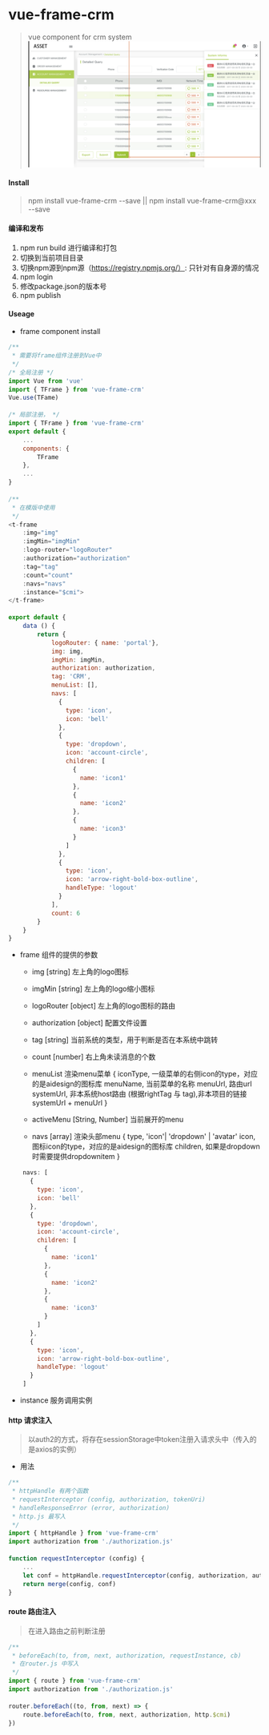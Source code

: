 # vue-frame-crm
> vue component for crm system
![示例](./assets/img/frame.png)

#### Install

> npm install vue-frame-crm --save || npm install vue-frame-crm@xxx --save

#### 编译和发布
1. npm run build 进行编译和打包
2. 切换到当前项目目录
3. 切换npm源到npm源（https://registry.npmjs.org/）: 只针对有自身源的情况
4. npm login
5. 修改package.json的版本号
6. npm publish

#### Useage

- frame component install

```js
/**
 * 需要将frame组件注册到Vue中
 */
/* 全局注册 */
import Vue from 'vue'
import { TFrame } from 'vue-frame-crm'
Vue.use(TFame)

/* 局部注册， */
import { TFrame } from 'vue-frame-crm'
export default {
    ...
    components: {
        TFrame
    },
    ...
}

/**
 * 在模版中使用
 */
<t-frame
    :img="img"
    :imgMin="imgMin"
    :logo-router="logoRouter"
    :authorization="authorization"
    :tag="tag"
    :count="count"
    :navs="navs"
    :instance="$cmi">
</t-frame>

export default {
    data () {
        return {
            logoRouter: { name: 'portal'},
            img: img,
            imgMin: imgMin,
            authorization: authorization,
            tag: 'CRM',
            menuList: [],
            navs: [
              {
                type: 'icon',
                icon: 'bell'
              },
              {
                type: 'dropdown',
                icon: 'account-circle',
                children: [
                  {
                    name: 'icon1'
                  },
                  {
                    name: 'icon2'
                  },
                  {
                    name: 'icon3'
                  }
                ]
              },
              {
                type: 'icon',
                icon: 'arrow-right-bold-box-outline',
                handleType: 'logout'
              }
            ],
            count: 6
        }
    }
}

```

- frame 组件的提供的参数
  - img [string]
    左上角的logo图标

  - imgMin [string]
    左上角的logo缩小图标

  - logoRouter [object]
    左上角的logo图标的路由

  - authorization [object]
    配置文件设置

  - tag [string]
    当前系统的类型，用于判断是否在本系统中跳转

  - count [number]
    右上角未读消息的个数

  - menuList
    渲染menu菜单
    {
     iconType, 一级菜单的右侧icon的type，对应的是aidesign的图标库
     menuName, 当前菜单的名称
     menuUrl, 路由url
     systemUrl, 非本系统host路由 (根据rightTag 与 tag),非本项目的链接 systemUrl + menuUrl
    }

  - activeMenu [String, Number]
    当前展开的menu

  - navs [array]
    渲染头部menu
    {
     type, 'icon'| 'dropdown' | 'avatar'
     icon, 图标icon的type，对应的是aidesign的图标库
     children, 如果是dropdown时需要提供dropdownitem
    }

```js
    navs: [
      {
        type: 'icon',
        icon: 'bell'
      },
      {
        type: 'dropdown',
        icon: 'account-circle',
        children: [
          {
            name: 'icon1'
          },
          {
            name: 'icon2'
          },
          {
            name: 'icon3'
          }
        ]
      },
      {
        type: 'icon',
        icon: 'arrow-right-bold-box-outline',
        handleType: 'logout'
      }
    ]
```
  - instance
    服务调用实例

#### http 请求注入

> 以auth2的方式，将存在sessionStorage中token注册入请求头中（传入的是axios的实例）

- 用法

```js
/**
 * httpHandle 有两个函数
 * requestInterceptor (config, authorization, tokenUri)
 * handleResponseError (error, authorization)
 * http.js 最写入
 */
import { httpHandle } from 'vue-frame-crm'
import authorization from './authorization.js'

function requestInterceptor (config) {
    ...
    let conf = httpHandle.requestInterceptor(config, authorization, authorization.tokenUri)
    return merge(config, conf)
}
```

#### route 路由注入

> 在进入路由之前判断注册

```js
/**
 * beforeEach(to, from, next, authorization, requestInstance, cb)
 * 在router.js 中写入
 */
import { route } from 'vue-frame-crm'
import authorization from './authorization.js'

router.beforeEach((to, from, next) => {
    route.beforeEach(to, from, next, authorization, http.$cmi)
})
```

